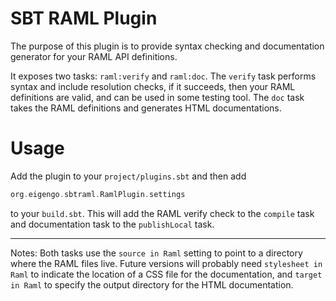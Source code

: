 SBT RAML Plugin
===============

The purpose of this plugin is to provide syntax checking and documentation generator for your RAML API definitions.

It exposes two tasks: ``raml:verify`` and ``raml:doc``. The ``verify`` task performs syntax and include resolution checks,
if it succeeds, then your RAML definitions are valid, and can be used in some testing tool. The ``doc`` task takes the
RAML definitions and generates HTML documentations.

Usage
=====

Add the plugin to your ``project/plugins.sbt`` and then add

```scala
org.eigengo.sbtraml.RamlPlugin.settings
```

to your ``build.sbt``. This will add the RAML verify check to the ``compile`` task and documentation task to the
``publishLocal`` task.

---

Notes:
Both tasks use the ``source in Raml`` setting to point to a directory where the RAML files live. Future versions will
probably need ``stylesheet in Raml`` to indicate the location of a CSS file for the documentation, and ``target in Raml``
to specify the output directory for the HTML documentation.
